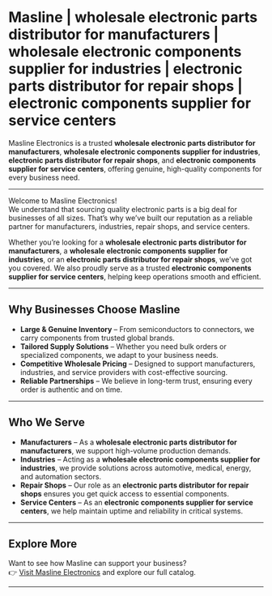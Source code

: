 # Masline | wholesale electronic parts distributor for manufacturers  | wholesale electronic components supplier for industries  | electronic parts distributor for repair shops | electronic components supplier for service centers
Masline Electronics is a trusted **wholesale electronic parts distributor for manufacturers**, **wholesale electronic components supplier for industries**, **electronic parts distributor for repair shops**, and **electronic components supplier for service centers**, offering genuine, high-quality components for every business need.

---
Welcome to Masline Electronics!  
We understand that sourcing quality electronic parts is a big deal for businesses of all sizes. That’s why we’ve built our reputation as a reliable partner for manufacturers, industries, repair shops, and service centers.  

Whether you’re looking for a **wholesale electronic parts distributor for manufacturers**, a **wholesale electronic components supplier for industries**, or an **electronic parts distributor for repair shops**, we’ve got you covered. We also proudly serve as a trusted **electronic components supplier for service centers**, helping keep operations smooth and efficient.  

---

## Why Businesses Choose Masline
- **Large & Genuine Inventory** – From semiconductors to connectors, we carry components from trusted global brands.  
- **Tailored Supply Solutions** – Whether you need bulk orders or specialized components, we adapt to your business needs.  
- **Competitive Wholesale Pricing** – Designed to support manufacturers, industries, and service providers with cost-effective sourcing.  
- **Reliable Partnerships** – We believe in long-term trust, ensuring every order is authentic and on time.  

---

## Who We Serve
- **Manufacturers** – As a **wholesale electronic parts distributor for manufacturers**, we support high-volume production demands.  
- **Industries** – Acting as a **wholesale electronic components supplier for industries**, we provide solutions across automotive, medical, energy, and automation sectors.  
- **Repair Shops** – Our role as an **electronic parts distributor for repair shops** ensures you get quick access to essential components.  
- **Service Centers** – As an **electronic components supplier for service centers**, we help maintain uptime and reliability in critical systems.  

---

## Explore More
Want to see how Masline can support your business?  
👉 [Visit Masline Electronics](https://www.masline.com/) and explore our full catalog.  

---
